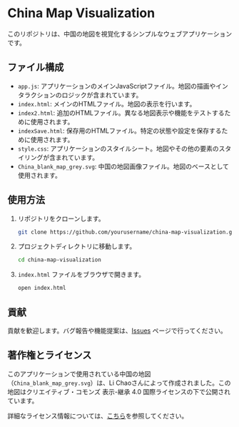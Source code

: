 # China Map Visualization

このリポジトリは、中国の地図を視覚化するシンプルなウェブアプリケーションです。

## ファイル構成

- `app.js`: アプリケーションのメインJavaScriptファイル。地図の描画やインタラクションのロジックが含まれています。
- `index.html`: メインのHTMLファイル。地図の表示を行います。
- `index2.html`: 追加のHTMLファイル。異なる地図表示や機能をテストするために使用されます。
- `indexSave.html`: 保存用のHTMLファイル。特定の状態や設定を保存するために使用されます。
- `style.css`: アプリケーションのスタイルシート。地図やその他の要素のスタイリングが含まれています。
- `China_blank_map_grey.svg`: 中国の地図画像ファイル。地図のベースとして使用されます。

## 使用方法

1. リポジトリをクローンします。

    ```sh
    git clone https://github.com/yourusername/china-map-visualization.git
    ```

2. プロジェクトディレクトリに移動します。

    ```sh
    cd china-map-visualization
    ```

3. `index.html` ファイルをブラウザで開きます。

    ```sh
    open index.html
    ```

## 貢献

貢献を歓迎します。バグ報告や機能提案は、[Issues](https://github.com/yourusername/china-map-visualization/issues) ページで行ってください。


## 著作権とライセンス

このアプリケーションで使用されている中国の地図（`China_blank_map_grey.svg`）は、Li Chaoさんによって作成されました。この地図はクリエイティブ・コモンズ 表示-継承 4.0 国際ライセンスの下で公開されています。

詳細なライセンス情報については、[こちら](https://creativecommons.org/licenses/by-sa/4.0/)を参照してください。

